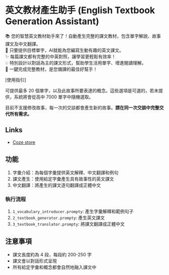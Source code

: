 # 英文教材產生助手 (English Textbook Generation Assistant)

📚 您的智慧英文教材助手來了！自動產生完整的課文教材，包含單字解說、故事課文及中文翻譯。  
🎯 只要提供目標單字，AI就能為您編寫生動有趣的英文課文。  
✨ 每篇課文都有完整的中英對照，讓學習更輕鬆有效率！  
💡 特別設計以對話為主的課文形式，幫助學生活用單字、增進閱讀理解。  
🔄 一鍵完成完整教材，是您備課的最佳好幫手！

[使用指引]

可提供最多 20 個單字，以及此故事所要表達的概念。這些選項是可選的，若未提供，系統將會從高中 7000 單字中隨機選取。

目前不支援修改故事，每一次的交談都會產生新的故事。**請在同一次交談中完整交代所有需求。**

## Links

- [Coze store](https://www.coze.com/s/Zs8DE12vg/)

## 功能

1. 字彙介紹：為每個字彙提供英文解釋、中文翻譯和例句
2. 課文產生：使用給定字彙產生具有故事性的英文課文
3. 中文翻譯：將產生的課文逐句翻譯成正體中文

### 執行流程

1. `1_vocabulary_introducer.prompty`: 產生字彙解釋和範例句子
2. `2_textbook_generator.prompty`: 產生英文課文
3. `3_textbook_translator.prompty`: 將課文翻譯成正體中文

## 注意事項

- 課文長度約為 4 段，每段約 200-250 字
- 課文會以對話形式呈現
- 所有給定字彙和概念都會自然地融入課文中
